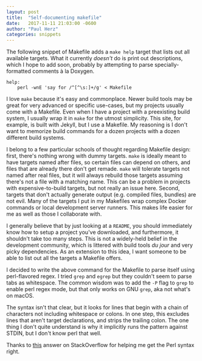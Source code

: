 ```yaml
---
layout: post
title:  "Self-documenting makefile"
date:   2017-11-11 21:03:00 -0600
author: "Paul Herz"
categories: snippets
---
```


The following snippet of Makefile adds a `make help` target that lists out all available targets. What it currently *doesn't* do is print out descriptions, which I hope to add soon, probably by attempting to parse specially-formatted comments à la Doxygen.

```make
help:
	perl -wnE 'say for /^[^\s:]+/g' < Makefile
```

I love `make` because it's easy and commonplace. Newer build tools may be great for very advanced or specific use-cases, but my projects usually come with a Makefile. Even when I have a project with a preexisting build system, I usually wrap it in `make` for the utmost simplicity. This site, for example, is built with Jekyll, but I use a Makefile. My reasoning is I don't want to memorize build commands for a dozen projects with a dozen different build systems. 

I belong to a few particular schools of thought regarding Makefile design: first, there's nothing wrong with dummy targets. `make` is ideally meant to have targets named after files, so certain files can depend on others, and files that are already there don't get remade. `make` will tolerate targets not named after real files, but it will always rebuild those targets assuming there's not a file with a matching name. This can be a problem in projects with expensive-to-build targets, but not really an issue here. Second, targets that don't actually generate output (e.g. compiled files, bundles) are not evil. Many of the targets I put in my Makefiles wrap complex Docker commands or local development server runners. This makes life easier for me as well as those I collaborate with.

I generally believe that by just looking at a `README`, you should immediately know how to setup a project you've downloaded, and furthermore, it shouldn't take too many steps. This is not a widely-held belief in the development community, which is littered with build tools *du jour* and very picky dependencies. As an extension to this idea, I want someone to be able to list out all the targets a Makefile offers.

I decided to write the above command for the Makefile to parse itself using perl-flavored regex. I tried `grep` and `egrep` but they couldn't seem to parse tabs as whitespace. The common wisdom was to add the `-P` flag to `grep` to enable perl regex mode, but that only works on GNU `grep`, aka not what's on macOS.

The syntax isn't that clear, but it looks for lines that begin with a chain of characters not including whitespace or colons. In one step, this excludes lines that aren't target declarations, and strips the trailing colon. The one thing I don't quite understand is why it implicitly runs the pattern against STDIN, but I don't know perl that well.

Thanks to [this](https://stackoverflow.com/a/6259821/3592716) answer on StackOverflow for helping me get the Perl syntax right.